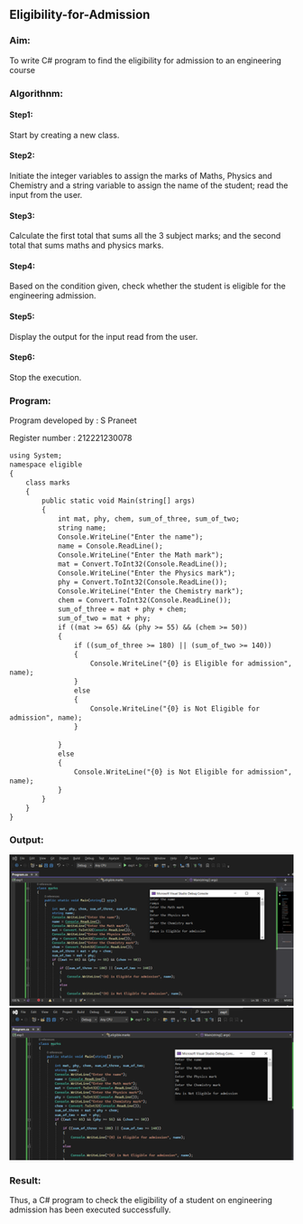 ## Eligibility-for-Admission

### Aim:
To write C# program to find the eligibility for admission to an engineering course

### Algorithnm:
#### Step1:
Start by creating a new class.

#### Step2:
Initiate the integer variables to assign the marks of Maths, Physics and Chemistry and a string variable to assign the name of the student; read the input from the user.

#### Step3:
Calculate the first total that sums all the 3 subject marks; and the second total that sums maths and physics marks.

#### Step4:
Based on the condition given, check whether the student is eligible for the engineering admission.

#### Step5:
Display the output for the input read from the user.

#### Step6:
Stop the execution.

### Program:
Program developed by : S Praneet

Register number : 212221230078
~~~~
using System;
namespace eligible
{
    class marks
    {
        public static void Main(string[] args)
        {
            int mat, phy, chem, sum_of_three, sum_of_two;
            string name;
            Console.WriteLine("Enter the name");
            name = Console.ReadLine();
            Console.WriteLine("Enter the Math mark");
            mat = Convert.ToInt32(Console.ReadLine());
            Console.WriteLine("Enter the Physics mark");
            phy = Convert.ToInt32(Console.ReadLine());
            Console.WriteLine("Enter the Chemistry mark");
            chem = Convert.ToInt32(Console.ReadLine());
            sum_of_three = mat + phy + chem;
            sum_of_two = mat + phy;
            if ((mat >= 65) && (phy >= 55) && (chem >= 50))
            {
                if ((sum_of_three >= 180) || (sum_of_two >= 140))
                {
                    Console.WriteLine("{0} is Eligible for admission", name);
                }
                else
                {
                    Console.WriteLine("{0} is Not Eligible for admission", name);
                }

            }
            else
            {
                Console.WriteLine("{0} is Not Eligible for admission", name);
            }
        }
    }
}
~~~~
### Output:
![output](op.png)
![output](op1.png)

### Result:
Thus, a C# program to check the eligibility of a student on engineering admission has been executed successfully.
